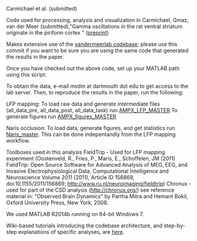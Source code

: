 Carmichael et al. (submitted)

Code used for processing, analysis and visualization in Carmichael, Gmaz, van der Meer (submitted),"Gamma oscillations in the rat ventral striatum originate in the piriform cortex " ([preprint]())

Makes extensive use of the [vandermeerlab codebase](https://github.com/vandermeerlab/vandermeerlab); please use this commit if you want to be sure you are using the same code that generated the results in the paper.

Once you have checked out the above code, set up your MATLAB path using this script.

To obtain the data, e-mail mvdm at dartmouth dot edu to get access to the lab server. Then, to reproduce the results in the paper, run the following:

LFP mapping:
To load raw data and generate intermediate files (all_data_pre, all_data_post, all_data_task) run [AMPX_LFP_MASTER](https://github.com/vandermeerlab/EC_Naris/blob/ee2254f85d7147551c62f0040e78e82cd65f088b/Naris_Paper/Naris/AMPX_LFP_MASTER.m)  To generate figures run [AMPX_figures_MASTER](https://github.com/vandermeerlab/EC_Naris/blob/ee2254f85d7147551c62f0040e78e82cd65f088b/Naris_Paper/Naris/AMPX_figures_MASTER.m)

Naris occlusion:
To load data, generate figures, and get statistics run [Naris_master](https://github.com/vandermeerlab/EC_Naris/blob/ee2254f85d7147551c62f0040e78e82cd65f088b/Naris_Paper/Naris/Naris_MASTER.m). This can be done indepentandly from the LFP mapping workflow. 

Toolboxes used in this analysis
FieldTrip - Used for LFP mapping experiment (Oostenveld, R., Fries, P., Maris, E., Schoffelen, JM (2011) FieldTrip: Open Source Software for Advanced Analysis of MEG, EEG, and Invasive Electrophysiological Data. Computational Intelligence and Neuroscience Volume 2011 (2011), Article ID 156869, doi:10.1155/2011/156869; http://www.ru.nl/neuroimaging/fieldtrip)
Chronux - used for part of the CSD analysis (http://chronux.org/) see reference material in: "Observed Brain Dynamics" by Partha Mitra and Hemant Bokil, Oxford University Press, New York, 2008.


We used MATLAB R2014b running on 64-bit Windows 7.

Wiki-based tutorials introducing the codebase architecture, and step-by-step explanations of specific analyses, are [here](http://ctnsrv.uwaterloo.ca/vandermeerlab/doku.php?id=analysis:course-w16).